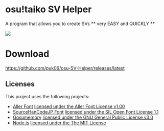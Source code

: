 # osu!taiko SV Helper
A program that allows you to create SVs ** very EASY and QUICKLY **

![](osu-trainer/images/gui.png)

# Download
https://github.com/puk06/osu-SV-Helper/releases/latest

## Licenses
This project uses the following projects:
- [Aller Font](https://www.fontsquirrel.com/fonts/aller) [licensed under the Aller Font License v1.00](https://www.fontsquirrel.com/license/aller)
- [SourceHanCodeJP Font](https://github.com/adobe-fonts/source-han-code-jp/tree/master) [licensed under the SIL Open Font License 1.1](https://scripts.sil.org/OFL)
- [Gosumemory](https://github.com/l3lackShark/gosumemory) [licensed under the GNU General Public License v3.0](https://www.gnu.org/licenses/gpl-3.0.html.en)
- [Node.js](https://github.com/nodejs/node) [licensed under the The MIT License](https://mit-license.org/)

